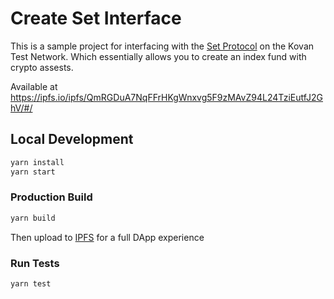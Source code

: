 # Create Set Interface

This is a sample project for interfacing with the [Set Protocol](https://www.setprotocol.com/) on the Kovan Test Network. Which essentially allows you to create an index fund with crypto assests.

Available at https://ipfs.io/ipfs/QmRGDuA7NqFFrHKgWnxvg5F9zMAvZ94L24TziEutfJ2GhV/#/

## Local Development

```bash
yarn install
yarn start
```

### Production Build

```bash
yarn build
```
Then upload to [IPFS](https://ipfs.io/) for a full DApp experience

### Run Tests

```bash
yarn test
```
